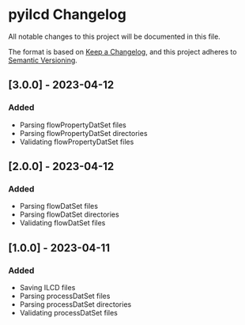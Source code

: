 # pyilcd Changelog

All notable changes to this project will be documented in this file.

The format is based on [Keep a Changelog](https://keepachangelog.com/en/1.0.0/),
and this project adheres to [Semantic Versioning](https://semver.org/spec/v2.0.0.html).

## [3.0.0] - 2023-04-12

### Added
- Parsing flowPropertyDatSet files
- Parsing flowPropertyDatSet directories
- Validating flowPropertyDatSet files

## [2.0.0] - 2023-04-12

### Added
- Parsing flowDatSet files
- Parsing flowDatSet directories
- Validating flowDatSet files

## [1.0.0] - 2023-04-11

### Added
- Saving ILCD files
- Parsing processDatSet files
- Parsing processDatSet directories
- Validating processDatSet files
